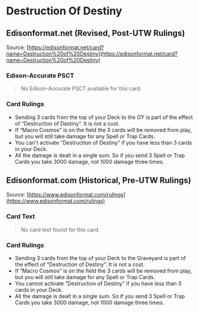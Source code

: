# Destruction Of Destiny

## Edisonformat.net (Revised, Post-UTW Rulings)

Source: [https://edisonformat.net/card?name=Destruction%20of%20Destiny](https://edisonformat.net/card?name=Destruction%20of%20Destiny)

### Edison-Accurate PSCT

> No Edison-Accurate PSCT available for this card.

### Card Rulings

*   Sending 3 cards from the top of your Deck to the GY is part of the effect of “Destruction of Destiny”. It is not a cost.
*   If “Macro Cosmos” is on the field the 3 cards will be removed from play, but you will still take damage for any Spell or Trap Cards.
*   You can't activate “Destruction of Destiny” if you have less than 3 cards in your Deck.
*   All the damage is dealt in a single sum. So if you send 3 Spell or Trap Cards you take 3000 damage, not 1000 damage three times.


## Edisonformat.com (Historical, Pre-UTW Rulings)

Source: [https://www.edisonformat.com/rulings](https://www.edisonformat.com/rulings)

### Card Text

> No card text found for this card.

### Card Rulings

*   Sending 3 cards from the top of your Deck to the Graveyard is part of the effect of “Destruction of Destiny”. It is not a cost.
*   If “Macro Cosmos” is on the field the 3 cards will be removed from play, but you will still take damage for any Spell or Trap Cards.
*   You cannot activate “Destruction of Destiny” if you have less than 3 cards in your Deck.
*   All the damage is dealt in a single sum. So if you send 3 Spell or Trap Cards you take 3000 damage, not 1000 damage three times.



